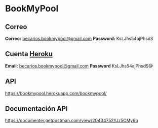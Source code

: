 # BookMyPool

## Correo
**Correo:** becarios.bookmypool@gmail.com
**Password:** KsLJhs54ajPhsdS

## Cuenta [Heroku](https://www.heroku.com/)
**Email:** becarios.bookmypool@gmail.com
**Password** KsLJhs54ajPhsdS@ 

## API
https://bookmypool.herokuapp.com/bookmypool/

## Documentación API
https://documenter.getpostman.com/view/20434752/Uz5CMy6b
